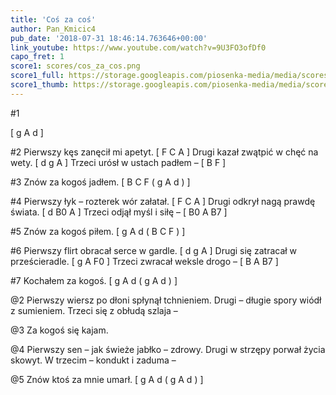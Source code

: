 ```yaml
---
title: 'Coś za coś'
author: Pan_Kmicic4
pub_date: '2018-07-31 18:46:14.763646+00:00'
link_youtube: https://www.youtube.com/watch?v=9U3FO3ofDf0
capo_fret: 1
score1: scores/cos_za_cos.png
score1_full: https://storage.googleapis.com/piosenka-media/media/scores/cos_za_cos.png
score1_thumb: https://storage.googleapis.com/piosenka-media/media/scores/cos_za_cos.png.180x0_q85_upscale.png
---
```


#1

[ g A d ]

#2
Pierwszy kęs zanęcił mi apetyt. [ F C A ]
Drugi kazał zwątpić w chęć na wety. [ d g A ]
Trzeci urósł w ustach padłem – [ B F ]

#3
Znów za kogoś jadłem. [ B C F ( g A d )  ]

#4
Pierwszy łyk – rozterek wór załatał. [ F C A ]
Drugi odkrył nagą prawdę świata. [ d B0 A ]
Trzeci odjął myśl i siłę – [ B0 A B7 ]

#5
Znów za kogoś piłem. [ g A d ( B C F ) ]

#6
Pierwszy flirt obracał serce w gardle. [ d g A ]
Drugi się zatracał w prześcieradle. [ g A F0 ]
Trzeci zwracał weksle drogo – [ B A B7 ]

#7
Kochałem za kogoś. [ g A d ( g A d ) ]

@2
Pierwszy wiersz po dłoni spłynął tchnieniem.
Drugi – długie spory wiódł z sumieniem.
Trzeci się z obłudą szlaja –

@3
Za kogoś się kajam.

@4
Pierwszy sen – jak świeże jabłko – zdrowy.
Drugi w strzępy porwał życia skowyt.
W trzecim – kondukt i zaduma –

@5
Znów ktoś za mnie umarł. [ g A d ( g A d ) ]